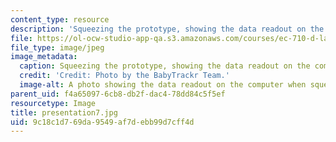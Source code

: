 ```yaml
---
content_type: resource
description: 'Squeezing the prototype, showing the data readout on the computer. '
file: https://ol-ocw-studio-app-qa.s3.amazonaws.com/courses/ec-710-d-lab-medical-technologies-for-the-developing-world-spring-2010/9c18c1d769da9549af7debb99d7cff4d_presentation7.jpg
file_type: image/jpeg
image_metadata:
  caption: Squeezing the prototype, showing the data readout on the computer.
  credit: 'Credit: Photo by the BabyTrackr Team.'
  image-alt: A photo showing the data readout on the computer when squeezing the prototype.
parent_uid: f4a65097-6cb8-db2f-dac4-78dd84c5f5ef
resourcetype: Image
title: presentation7.jpg
uid: 9c18c1d7-69da-9549-af7d-ebb99d7cff4d
---
```

